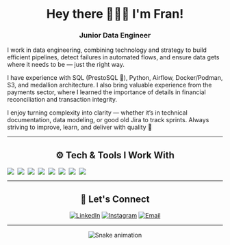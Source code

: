 <div align="center">
  
# Hey there 🙋🏻‍♀️ I'm Fran!

### Junior Data Engineer 
</div align="center">

I work in data engineering, combining technology and strategy to build efficient pipelines, detect failures in automated flows, and ensure data gets where it needs to be — just the right way.

I have experience with SQL (PrestoSQL 💙), Python, Airflow, Docker/Podman, S3, and medallion architecture. I also bring valuable experience from the payments sector, where I learned the importance of details in financial reconciliation and transaction integrity.

I enjoy turning complexity into clarity — whether it’s in technical documentation, data modeling, or good old Jira to track sprints.
Always striving to improve, learn, and deliver with quality 🚀

---
<div align="center">
  
## ⚙️ Tech & Tools I Work With

<div style="display: flex; flex-wrap: wrap; gap: 8px">
  <img src="https://img.shields.io/badge/Python-3776AB?style=flat-square&logo=python&logoColor=white"/>
  <img src="https://img.shields.io/badge/Trino-4285F4?style=flat-square&logo=trino&logoColor=white"/>
  <img src="https://img.shields.io/badge/SQL-336791?style=flat-square&logo=postgresql&logoColor=white"/>
  <img src="https://img.shields.io/badge/Airflow-017CEE?style=flat-square&logo=apacheairflow&logoColor=white"/>
  <img src="https://img.shields.io/badge/Amazon%20S3-569A31?style=flat-square&logo=amazonaws&logoColor=white"/>
  <img src="https://img.shields.io/badge/Apache%20Spark-E25A1C?style=flat-square&logo=apachespark&logoColor=white"/>
  <img src="https://img.shields.io/badge/Docker-2496ED?style=flat-square&logo=docker&logoColor=white"/>
  <img src="https://img.shields.io/badge/Podman-892CA0?style=flat-square&logo=podman&logoColor=white"/>
</div>

---

## 💬 Let's Connect

[![LinkedIn](https://img.shields.io/badge/-LinkedIn-%230077B5?style=for-the-badge&logo=linkedin&logoColor=white)](https://www.linkedin.com/in/francielimuniz/)
[![Instagram](https://img.shields.io/badge/-Instagram-%23E4405F?style=for-the-badge&logo=instagram&logoColor=white)](https://www.instagram.com/f_mmuniz/)
[![Email](https://img.shields.io/badge/Email-8B89CC?style=for-the-badge&logo=protonmail&logoColor=white)](mailto:francy_muniz@hotmail.com)

---

<!-- snake contrib animation -->
![Snake animation](https://github.com/FranMuniz/FranMuniz/blob/output/github-contribution-grid-snake.svg)

</div align="center">

